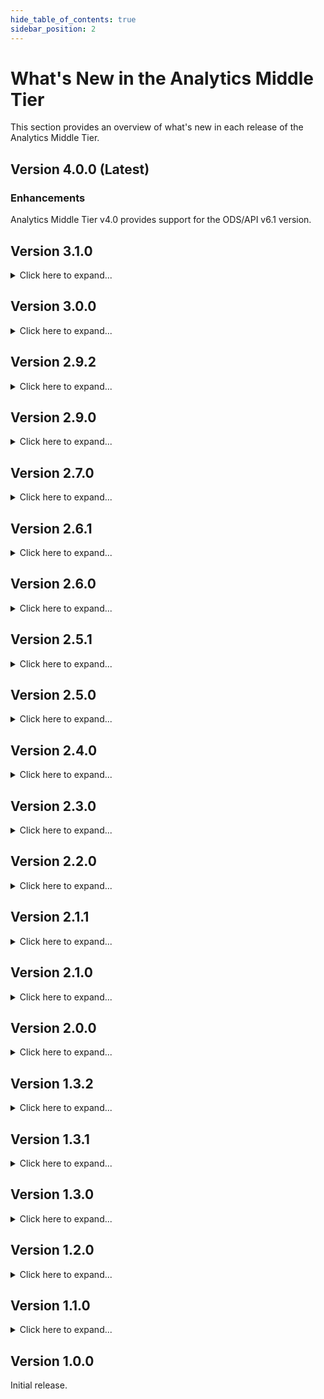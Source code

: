 ```yaml
---
hide_table_of_contents: true
sidebar_position: 2
---
```



# What's New in the Analytics Middle Tier

This section provides an overview of what's new in each release of the Analytics
Middle Tier.

## Version 4.0.0 (Latest)

### Enhancements

Analytics Middle Tier v4.0 provides support for the ODS/API v6.1 version.

## Version 3.1.0

<details>
<summary>Click here to expand...</summary>

### Enhancements

The AMT 3.1 release provides some minor clean up on column data types by casting
columns to be more appropriate and consistent data types.  The data types are
now more consistent across the SQL Server, postgres, and API driven AMT
solutions.  These changes were validated against the existing starter kit Power
BI reports to make sure no significant errors or changes occur.

</details>

## Version 3.0.0

<details>
<summary>Click here to expand...</summary>

### Enhancements

The AMT 3.0 release will support new database versions (SQL Server 2019 and
Postgres 13), provide Multi-Year support, and Multi-version support. AMT has
been updated to support .NET 6. The 3.0 release also includes additional data
elements for the EPP starter kit. Finally, the 3.0 release includes some bug
fixes identified by comparing API results with the AMT results.

</details>

## Version 2.9.2

<details>
<summary>Click here to expand...</summary>

### Enhancements

Version 2.9.2 includes updates to the EPP starter kit collection.  The updates
improve the EPP starter kit security.  Other updates include a move to .NET 6,
fixed an optional address bug on SchoolDim, and added some workflow improvements
to building and release of AMT.  Note that version 2.9.1 release was a minor
update to better support the AMT docker install and wasn't provided publicly.

</details>

## Version 2.9.0

<details>
<summary>Click here to expand...</summary>

### Enhancements

Version 2.9.0 includes the EPP starter kit collection.  The changes move the EPP
starter kit queries to the AMT core model from the community contribution
repository.  Note that version 2.8.0 was an internal release and wasn't provided
publicly.  The 2.8.0 release was focused on changes to the build and deployment
steps related to Analytics Middle Tier.

</details>

## Version 2.7.0

<details>
<summary>Click here to expand...</summary>

### Enhancements

Version 2.7.0 has modifications to include:

* Support for ODS/API version 5.3
* Expanded and Updated unit tests
* We also updated our build processes during this release

</details>

## Version 2.6.1

<details>
<summary>Click here to expand...</summary>

### Enhancements

Version 2.6.1 has modifications to include:

* Expanded postgres testing
* corrected the formatting on the GradingPeriodKey
* Removed constraints on the assignment submission types
* Changed priority of the asmt\_AssessmentFact
* Fixed the SessionKey in the SectionDim
* Updated the AcademicTimePeriodDim's SessionKey

</details>

## Version 2.6.0

<details>
<summary>Click here to expand...</summary>

### Enhancements

Version 2.6.0 has support for the Engage Online Learners starter kit.  These
changes include moving the digital equity columns, updating StudentSectionDim to
include StudentSchoolKey, and the Engage Online Learners collection.

</details>

## Version 2.5.1

<details>
<summary>Click here to expand...</summary>

### Enhancements

Version 2.5.1 has a few minor updates.

* The Student Equity Collection supports the grading cohort view in addition
    to the previous cohort domain.
* Row level security supports a section permission
* The assessment collection has some bug fixes to improve assessment results

</details>

## Version 2.5.0

<details>
<summary>Click here to expand...</summary>

### Enhancements

Version 2.5.0 comes with a few changes to the Analytics Middle Tier:

1. AMT has a new Student Equity based collection which includes student
    discipline, feeder schools, student food service programs, and student
    history.
2. Made the following updates to core collections:
    1. Added birthdate to StudentSchoolDim
    2. Added postal code to ContactPersonDim
3. Minor performance improvements to the chronic absenteeism views

</details>

## Version 2.4.0

<details>
<summary>Click here to expand...</summary>

### Enhancements

Version 2.4.0 includes some additions to the Core library that better supports
section information, staff information, and program information.  These new
views also help to fill in information needed for the new starter kit projects.
This version also includes a fix to the assessment collection that no longer
filters out assessments when some data is absent.

</details>

## Version 2.3.0

<details>
<summary>Click here to expand...</summary>

### Enhancements

Version 2.3.0 comes with a few changes to the Analytics Middle Tier:

1. AMT has a new Assessment based collection. Which includes all the scores,
    performance levels, and learning standards across each assessment and any of
    its loaded assessment objectives.
2. Fixed a teacher union issue with the row-level security's
    UserStudentDataAuthorization view.

</details>

## Version 2.2.0

<details>
<summary>Click here to expand...</summary>

### Enhancements

Version 2.2.0 comes with a few changes to the Analytics Middle Tier:

1. AMT now has official support for postgres deployments. All tests have been
    run against the postgres implementation using sample data and match the
    output of the SQL Server counterpart
2. The chronic absenteeism view has been modified to clarify what data resides
    in the view. Instead of a naming convention that uses "isAbsent..." or
    "isPresent..." the modified naming convention uses "reportedAsAbsent" and
    "reportedAsPresent". This is to clarify that the data contained within those
    columns are dependent on how the data was reported. Districts reporting
    positive attendance will typically use the "reportedAsPresent" columns while
    districts reporting negative attendance will typically use the
    "reportedAsAbsent" columns.
3. AMT now has a companion repository for community contributed collections.
    This companion repository can be found
    at [https://github.com/Ed-Fi-Exchange-OSS/Analytics-Middle-Tier-Contrib](https://github.com/Ed-Fi-Exchange-OSS/Analytics-Middle-Tier-Contrib).

</details>

## Version 2.1.1

<details>
<summary>Click here to expand...</summary>

### Enhancements

The version 2.1.1 release of Analytics Middle contains a hotfix to add
SectionKey to the ClassPeriodDim View.  This was added to remove ambiguity and
better support referencing ClassPeriodDim with the ODS.

</details>

## Version 2.1.0

<details>
<summary>Click here to expand...</summary>

### Enhancements

The version 2.1.0 release of Analytics Middle has the following additions to the
solution

* Added the chronic absenteeism use case collection.
* Validated support for Ed-Fi ODS/API Suite 3 version 5.0.0
* Included the class period name to the section Dim

</details>

## Version 2.0.0

<details>
<summary>Click here to expand...</summary>

### Enhancements

The version 2.0.0 release of Analytics Middle resolves several key architectural
problems from the original releases, and introduces improvements that make the
tool easier to maintain and easier for the community to make contributions. This
release includes breaking changes from previous releases.

Highlights include:

* Supports Ed-Fi Data Standard
    v[2.2](https://edfi.atlassian.net/wiki/spaces/EFDS22),
    v[3.1](https://edfi.atlassian.net/wiki/spaces/EFDS31), and
    v[3.2](https://edfi.atlassian.net/wiki/spaces/EFDS32/overview) (both 3.2a or
    3.2b).
  * Thus it supports Ed-Fi ODS/API versions 2.5.1, 2.6, 3.1.1, 3.2.0, 3.3.0,
        and 3.4.0.
* The names of "dimension views" have been trimmed to use the suffix "Dim"
    instead of "Dimension".
* All references to Student, Parent, and Staff tables in the Ed-Fi ODS
    database now utilize the "UniqueId" unique columns instead of the "USI"
    unique columns.
* A `SchoolYear` column has been added to several views, thus facilitating
    import of Analytics Middle Tier data from multiple year-specific databases
    into a single data mart.
* The old `StudentDimension` is now two
    views: `StudentSchoolDim` and `StudentLocalEducationAgencyDim` . These two
    views encapsulate the relationship of a student to an organization entity,
    including demographic information.
* Fully supports mapping descriptors (and, in Data Standard v2.2, Types) to
    constant values used by the views — thus removing the previous hard-coding
    of the views to the out-of-the box Ed-Fi Descriptors (and types).
* There is a clearly defined set of core views that are always installed, and
    a mechanism for the optional install of use-case specific views. The
    original Early Warning System and Row-Level Security views have now become
    optional use-case collections.
* Program-related views were removed, but may be replaced in the future based
    on community needs.

For more information on these design changes, please see [Version 2.0
Requirements and
Design](https://edfi.atlassian.net/wiki/spaces/EFTD/pages/24806003/Version+2.0+Requirements+and+Design).

### Bug Fixes

Some of the enhancements were in response to community-identified issues, which
were never logged as bugs per se.

### Installation

Brief instructions follow. For more detailed instructions, please see the [AMT
Deployment Guide](./deployment-guide/readme.mdx).

1. Download the compiled application [from
    GitHub](https://github.com/Ed-Fi-Alliance/Ed-Fi-Analytics-Middle-Tier/releases/tag/2.0.0-rc1),
    either:
    1. EdFi.AnalyticsMiddleTier-win10.x64.zip is fully compiled for execution
        in Windows 10 or Windows Server 2016/2019, with or without the .NET Core
        3.1 runtime, or
    2. EdFi.AnalyticsMiddleTier.zip contains the compiled code without platform
        optimizations. Requires the [.NET Core 3.1
        runtime](https://dotnet.microsoft.com/download), which can be executed
        in any .NET Core support environment.
2. Unzip the downloaded files, open PowerShell, and navigate to the folder
    containing the application files.
3. Run the application with no arguments, carefully studying the help message
    for detailed instructions on the command line operation of this tool.
    1. For EdFi.AnalyticsMiddleTier-win10.x64.zip:

        ```powershell
        cd EdFi.AnalyticsMiddleTier-win10.x64
        .\EdFi.AnalyticsMiddleTier.Console.exe
        ```

    2. For EdFi.AnalyticsMiddleTier.zip:

        ```powershell
        cd EdFi.AnalyticsMiddleTier.Console
        dotnet EdFi.AnalyticsMiddleTier.Console.dll
        ```

</details>

## Version 1.3.2

<details>
<summary>Click here to expand...</summary>

### Bug Fixes

* StaffClassificationDescriptorScope in Wrong Schema
* ContactPerson Bad Join with ParentAddress in Data Standard 3.1
* Prevent GradingPeriodDimension From Showing Future Grading Periods (v1.3.2)
* Prevent Student Dimension Duplicates Due to StudentSchoolFoodServiceProgramAssociation (v1.3.2)

</details>

## Version 1.3.1

<details>
<summary>Click here to expand...</summary>

### Bug Fixes

* ContactPersonDimension has incorrect joins - production hotfix

</details>

## Version 1.3.0

<details>
<summary>Click here to expand...</summary>

### New Functionality

Now with support for Data Standard 3.1! (both ODS/API 3.1 and 3.2). The default
installation parameters still correspond to Data Standard 2.x. To install with
Data Standard 3.1, add flag `--dataStandard Ds31` to the command. For example:

```powershell
.\EdFi.AnalyticsMiddleTier.Console.exe --dataStandard Ds31 `
  --connectionString "Server=.;Database=EdFi_Glendale;Trusted_connection=true"
```

Or alternately, use the short-hand:

```powershell
.\EdFi.AnalyticsMiddleTier.Console.exe -d Ds31 `
  -c "Server=.;Database=EdFi_Glendale;Trusted_connection=true"
```

### Bug Fixes

Student enrollment now accepts students with future exit date as being enrolled,
whereas before the views were erroneously excluding all students with an
ExitDate regardless of when that date occurs.

</details>

## Version 1.2.0

<details>
<summary>Click here to expand...</summary>

### New Functionality

* Added `LetterGradeEarned`  column to `StudentSectionGradeFact`

### Bug Fixes

* Resolve a naming conflict, internal to the views, that impacts ability to
    add the views directly to PowerBi (bypassing Tabular Data Model).
* Allow re-install after uninstall

</details>

## Version 1.1.0

<details>
<summary>Click here to expand...</summary>

The installation process has changed slightly, to make it easier to introduce
new optional domains. Now, to install the optional indexes, use argument `-o
Indexes` instead of the old `-i`.

This release includes the EWS views created for the QuickSight starter kit.

`StudentDataAuthorizationDimension` has a breaking change in it, reporting
on `SectionId` instead of `SectionKey`. There was previously an inconsistency
with `UserStudentDataAuthorization`, which used the `Section.Id` instead of
concatenating the natural key into a `SectionKey`. Since solutions that use this
dimension are providing student-level authorization, not section-level, it was
appropriate to (a) change for consistency and (b) not confuse people further by
keeping the name `SectionKey`. Per normal SemVer rules this should have bumped
the version number to 2.0.0, but we're breaking that rule since we're still very
early in the rollout of this application.

In `StudentSectionGradeFact`, letter grades are now translated to numeric
grades, with the help of a new table `analytics_config.LetterGradeTranslation`.
Default values are provided. When a student has a numeric grade, the fact view
will use the numeric value. If the numeric value is null, then the view attempts
to use a translated letter instead.

</details>

## Version 1.0.0

Initial release.
